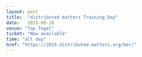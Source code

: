 ```yaml
---
layout: post
title:  "distributed matters Training Day"
date:   2015-09-18
venue: "Top Tegel"
ticket: "Now available"
time: "all day"
href: "https://2015.distributed-matters.org/ber/"
---
```

<!-- fill in the URL of your event host page if you haven't enough information for a detail page, so the event link won't point on the detail page at all -->
